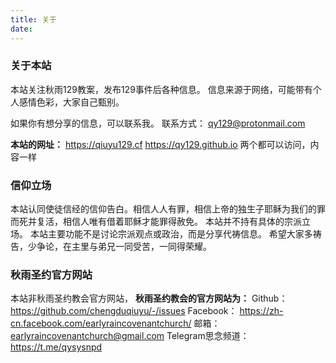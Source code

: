 ```yaml
---
title: 关于
date: 
---
```


### 关于本站

本站关注秋雨129教案，发布129事件后各种信息。
信息来源于网络，可能带有个人感情色彩，大家自己甄别。

如果你有想分享的信息，可以联系我。
联系方式： qy129@protonmail.com

**本站的网址：**
https://qiuyu129.cf
https://qy129.github.io
两个都可以访问，内容一样

### 信仰立场

本站认同使徒信经的信仰告白。相信人人有罪，相信上帝的独生子耶稣为我们的罪而死并复活，相信人唯有借着耶稣才能罪得赦免。
本站并不持有具体的宗派立场。
本站主要功能不是讨论宗派观点或政治，而是分享代祷信息。
希望大家多祷告，少争论，在主里与弟兄一同受苦，一同得荣耀。

### 秋雨圣约官方网站
本站非秋雨圣约教会官方网站，
**秋雨圣约教会的官方网站为：**
Github： https://github.com/chengduqiuyu/-/issues
Facebook： https://zh-cn.facebook.com/earlyraincovenantchurch/
邮箱： earlyraincovenantchurch@gmail.com
Telegram思念频道：https://t.me/qysysnpd

